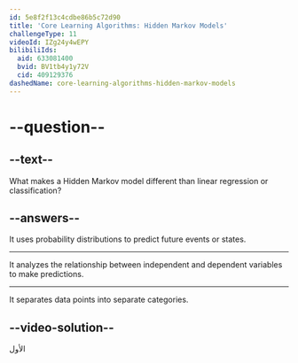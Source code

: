 ```yaml
---
id: 5e8f2f13c4cdbe86b5c72d90
title: 'Core Learning Algorithms: Hidden Markov Models'
challengeType: 11
videoId: IZg24y4wEPY
bilibiliIds:
  aid: 633081400
  bvid: BV1tb4y1y72V
  cid: 409129376
dashedName: core-learning-algorithms-hidden-markov-models
---
```


# --question--

## --text--

What makes a Hidden Markov model different than linear regression or classification?

## --answers--

It uses probability distributions to predict future events or states.

---

It analyzes the relationship between independent and dependent variables to make predictions.

---

It separates data points into separate categories.

## --video-solution--

الأول

